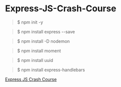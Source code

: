 <!-- Headings -->
# Express-JS-Crash-Course

> $ npm init -y

>$ npm install express --save

>$ npm install -D nodemon

>$ npm install moment

>$ npm install uuid

>$ npm install express-handlebars

[Express JS Crash Course](https://youtu.be/L72fhGm1tfE)
